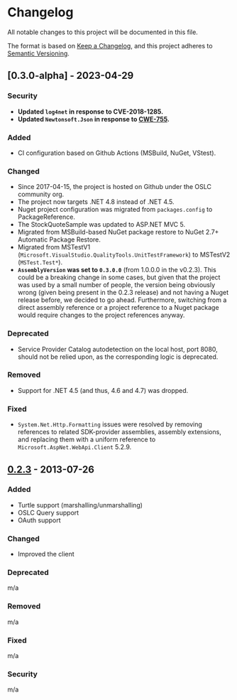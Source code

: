 # Changelog

All notable changes to this project will be documented in this file.

The format is based on [Keep a Changelog](https://keepachangelog.com/en/1.1.0/),
and this project adheres to [Semantic Versioning](https://semver.org/spec/v2.0.0.html).

## [0.3.0-alpha] - 2023-04-29

### Security

- **Updated `log4net` in response to CVE-2018-1285.**
- **Updated `Newtonsoft.Json` in response to [CWE-755](https://cwe.mitre.org/data/definitions/755.html).**

### Added

- CI configuration based on Github Actions (MSBuild, NuGet, VStest).

### Changed

- Since 2017-04-15, the project is hosted on Github under the OSLC community org.
- The project now targets .NET 4.8 instead of .NET 4.5.
- Nuget project configuration was migrated from `packages.config` to PackageReference.
- The StockQuoteSample was updated to ASP.NET MVC 5.
- Migrated from MSBuild-based NuGet package restore to NuGet 2.7+ Automatic Package Restore.
- Migrated from MSTestV1 (`Microsoft.VisualStudio.QualityTools.UnitTestFramework`) to MSTestV2 (`MSTest.Test*`).
- **`AssemblyVersion` was set to `0.3.0.0`** (from 1.0.0.0 in the v0.2.3). This could be a breaking change in some cases, but given that the project was used by a small number of people, the version being obviously wrong (given being present in the 0.2.3 release) and not having a Nuget release before, we decided to go ahead. Furthermore, switching from a direct assembly reference or a project reference to a Nuget package would require changes to the project references anyway.

### Deprecated

- Service Provider Catalog autodetection on the local host, port 8080, should not be relied upon, as the corresponding logic is deprecated.

### Removed

- Support for .NET 4.5 (and thus, 4.6 and 4.7) was dropped.

### Fixed

- `System.Net.Http.Formatting` issues were resolved by removing references to related SDK-provider assemblies, assembly extensions, and replacing them with a uniform reference to `Microsoft.AspNet.WebApi.Client` 5.2.9.

## [0.2.3] - 2013-07-26

### Added

- Turtle support (marshalling/unmarshalling)
- OSLC Query support
- OAuth support

### Changed

- Improved the client

### Deprecated 

m/a

### Removed

m/a

### Fixed

m/a

### Security

m/a



[unreleased]: https://github.com/OSLC/oslc4net/compare/v0.2.3...HEAD
[0.2.3]: https://github.com/OSLC/oslc4net/releases/tag/v0.2.3
